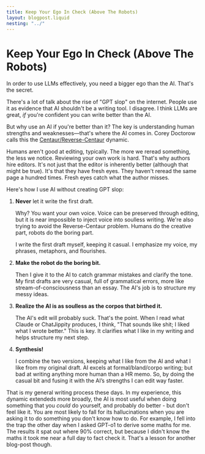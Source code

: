 ```yaml
---
title: Keep Your Ego In Check (Above The Robots)
layout: blogpost.liquid
nesting: "../"
---
```


# Keep Your Ego In Check (Above The Robots)

In order to use LLMs effectively, you need a bigger ego than the AI. That's the secret.

There's a lot of talk about the rise of "GPT slop" on the internet. People use it as evidence that AI shouldn't be a writing tool. I disagree. I think LLMs are great, _if_ you're confident you can write better than the AI.

But why use an AI if you're better than it? The key is understanding human strengths and weaknesses—that's where the AI comes in. Corey Doctorow calls this the [Centaur/Reverse-Centaur](https://pluralistic.net/2022/04/17/revenge-of-the-chickenized-reverse-centaurs) dynamic.

Humans aren't good at editing, typically. The more we reread something, the less we notice. Reviewing your own work is hard. That's why authors hire editors. It's not just that the editor is inherently better (although that might be true). It's that they have fresh eyes. They haven't reread the same page a hundred times. Fresh eyes catch what the author misses.

Here's how I use AI without creating GPT slop:

1. **Never** let it write the first draft.

    Why? You want your own voice. Voice can be preserved through editing, but it is near impossible to inject voice into soulless writing. We're also trying to avoid the Reverse-Centaur problem. Humans do the creative part, robots do the boring part.

    I write the first draft myself, keeping it casual. I emphasize my voice, my phrases, metaphors, and flourishes.

2. **Make the robot do the boring bit.**

    Then I give it to the AI to catch grammar mistakes and clarify the tone. My first drafts are very casual, full of grammatical errors, more like stream-of-consciousness than an essay. The AI's job is to structure my messy ideas.

3. **Realize the AI is as soulless as the corpos that birthed it.**

    The AI's edit will probably suck. That's the point. When I read what Claude or ChatJippity produces, I think, "That sounds like shit; I liked what I wrote better." This is key. It clarifies what I like in my writing and helps structure my next step.

4. **Synthesis!**

    I combine the two versions, keeping what I like from the AI and what I like from my original draft. AI excels at formal/bland/corpo writing; but bad at writing anything more human than a HR memo. So, by doing the casual bit and fusing it with the AI’s strengths I can edit way faster.

That is my general writing process these days. In my experience, this dynamic extendeds more broadly,  the AI is most useful when doing something that you *could* do yourself, and probably do better - but don't feel like it. You are most likely to fall for its hallucinations when you are asking it to do something you don't know how to do. For example, I fell into the trap the other day when I asked GPT-o1 to derive some maths for me. The results it spat out where 90% correct, but because I didn't know the maths it took me near a full day to fact check it. That's a lesson for another blog-post though.
